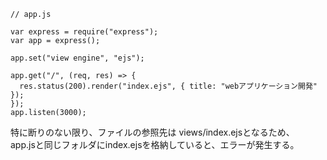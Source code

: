 ```JS
// app.js

var express = require("express");
var app = express();

app.set("view engine", "ejs");

app.get("/", (req, res) => {
  res.status(200).render("index.ejs", { title: "webアプリケーション開発" });
});
app.listen(3000);
```

特に断りのない限り、ファイルの参照先は views/index.ejsとなるため、  
app.jsと同じフォルダにindex.ejsを格納していると、エラーが発生する。
